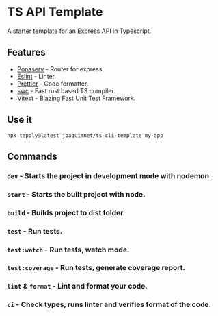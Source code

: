 # TS API Template

A starter template for an Express API in Typescript.

## Features

- [Ponaserv](https://ponaserv.vercel.app/) - Router for express.
- [Eslint](https://eslint.org/) - Linter.
- [Prettier](https://prettier.io/) - Code formatter.
- [swc](https://swc.rs/) - Fast rust based TS compiler.
- [Vitest](https://vitest.dev/) - Blazing Fast Unit Test Framework.

## Use it

`npx tapply@latest joaquimnet/ts-cli-template my-app`

## Commands

### `dev` - Starts the project in development mode with nodemon.

### `start` - Starts the built project with node.

### `build` - Builds project to dist folder.

### `test` - Run tests.

### `test:watch` - Run tests, watch mode.

### `test:coverage` - Run tests, generate coverage report.

### `lint` & `format` - Lint and format your code.

### `ci` - Check types, runs linter and verifies format of the code.
